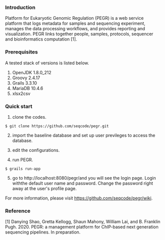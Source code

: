 ### Introduction
Platform for Eukaryotic Genomic Regulation (PEGR) is a web service platform that logs metadata for samples and sequencing experiment, manages the data processing workflows, and provides reporting and visualization. PEGR links together people, samples, protocols, sequencer and bioinformatics computation [1].

### Prerequisites

A tested stack of versions is listed below.

1. OpenJDK 1.8.0_212
2. Groovy 2.4.17
3. Grails 3.3.10
4. MariaDB 10.4.6
5. xlsx2csv


### Quick start

1. clone the codes.

```
$ git clone https://github.com/seqcode/pegr.git 
```

2. import the baseline database and set up user previleges to access the database.


3. edit the configurations.


4. run PEGR.

```
$ grails run-app
```

5. go to http://localhost:8080/pegr/and you will see the login page. Login withthe default user name and password. Change the password right away at the user's profile page.

For more information, please visit https://github.com/seqcode/pegr/wiki.

### Reference

[1] Danying Shao, Gretta Kellogg, Shaun Mahony, William Lai, and B. Franklin Pugh. 2020. PEGR: a management platform for ChIP-based next generation sequencing pipelines. In preparation.
